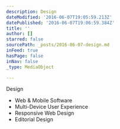 ```yaml
---
description: Design
dateModified: '2016-06-07T19:05:59.213Z'
datePublished: '2016-06-07T19:06:59.384Z'
title: ''
author: []
starred: false
sourcePath: _posts/2016-06-07-design.md
inFeed: true
hasPage: false
inNav: false
_type: MediaObject

---
```

Design

* Web & Mobile Software
* Multi-Device User Experience
* Responsive Web Design
* Editorial Design